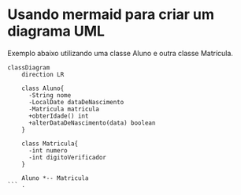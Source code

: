 # Usando mermaid para criar um diagrama UML
Exemplo abaixo utilizando uma classe Aluno e outra classe Matrícula.

```mermaid
classDiagram
    direction LR

    class Aluno{
      -String nome
      -LocalDate dataDeNascimento
      -Matricula matricula
      +obterIdade() int
      +alterDataDeNascimento(data) boolean
    }

    class Matricula{
      -int numero
      -int digitoVerificador
    }

    Aluno *-- Matricula
``` .
